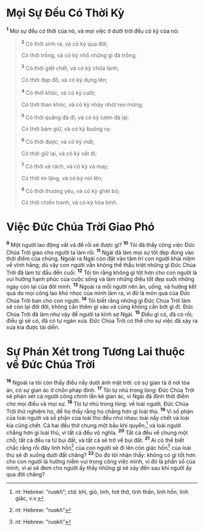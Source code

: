 # Mọi Sự Ðều Có Thời Kỳ

<sup><b>1</b></sup> Mọi sự đều có thời của nó, và mọi việc ở dưới trời đều có kỳ của nó:

> <sup><b>2</b></sup> Có thời sinh ra, và có kỳ qua đời;
>
> Có thời trồng, và có kỳ nhổ những gì đã trồng;
>
> <sup><b>3</b></sup> Có thời giết chết, và có kỳ chữa lành;
>
> Có thời đạp đổ, và có kỳ dựng lên;
>
> <sup><b>4</b></sup> Có thời khóc, và có kỳ cười;
>
> Có thời than khóc, và có kỳ nhảy nhót reo mừng;
>
> <sup><b>5</b></sup> Có thời quăng đá đi, và có kỳ lượm đá lại;
>
> Có thời bám giữ, và có kỳ buông ra;
>
> <sup><b>6</b></sup> Có thời được, và có kỳ mất;
>
> Có thời giữ lại, và có kỳ vất đi;
>
> <sup><b>7</b></sup> Có thời xé rách, và có kỳ vá may;
>
> Có thời im lặng, và có kỳ nói lên;
>
> <sup><b>8</b></sup> Có thời thương yêu, và có kỳ ghét bỏ;
>
> Có thời chiến tranh, và có kỳ hòa bình.

# Việc Ðức Chúa Trời Giao Phó

<sup><b>9</b></sup> Một người lao động vất vả để rồi sẽ được gì? <sup><b>10</b></sup> Tôi đã thấy công việc Ðức Chúa Trời giao cho người ta làm rồi. <sup><b>11</b></sup> Ngài đã làm mọi sự tốt đẹp đúng vào thời điểm của chúng. Ngoài ra Ngài còn đặt vào tâm trí con người khái niệm về vĩnh hằng; dù vậy con người vẫn không thể thấu triệt những gì Ðức Chúa Trời đã làm từ đầu đến cuối. <sup><b>12</b></sup> Tôi tin rằng không gì tốt hơn cho con người là vui hưởng hạnh phúc của cuộc sống và làm những điều tốt đẹp suốt những ngày còn lại của đời mình. <sup><b>13</b></sup> Ngoài ra mỗi người nên ăn, uống, và hưởng kết quả do mọi công lao khó nhọc của mình làm ra, vì đó là món quà của Ðức Chúa Trời ban cho con người. <sup><b>14</b></sup> Tôi biết rằng những gì Ðức Chúa Trời làm sẽ còn lại đời đời, không cần thêm gì vào và cũng không cần bớt gì đi. Ðức Chúa Trời đã làm như vậy để người ta kính sợ Ngài. <sup><b>15</b></sup> Ðiều gì có, đã có rồi; điều gì sẽ có, đã có tự ngàn xưa. Ðức Chúa Trời có thể cho sự việc đã xảy ra xưa kia được tái diễn.

# Sự Phán Xét trong Tương Lai thuộc về Ðức Chúa Trời

<sup><b>16</b></sup> Ngoài ra tôi còn thấy điều nầy dưới ánh mặt trời: có sự gian tà ở nơi tòa án, có sự gian ác ở chốn pháp đình. <sup><b>17</b></sup> Tôi tự nhủ trong lòng: Ðức Chúa Trời sẽ phán xét cả người công chính lẫn kẻ gian ác, vì Ngài đã định thời điểm cho mọi điều và mọi sự. <sup><b>18</b></sup> Tôi tự nhủ trong lòng: về loài người, Ðức Chúa Trời thử nghiệm họ, để họ thấy rằng họ chẳng hơn gì loài thú. <sup><b>19</b></sup> Vì số phận của loài người và số phận của loài thú đều như nhau: loài nầy chết và loài kia cũng chết. Cả hai đều thở chung một bầu khí quyển,[^1-ce61f7d2-f6d5-41fd-8dd5-741b9b79ff45] và loài người chẳng hơn gì loài thú, vì tất cả đều vô nghĩa. <sup><b>20</b></sup> Tất cả đều về chung một chỗ; tất cả đều ra từ bụi đất, và tất cả sẽ trở về bụi đất. <sup><b>21</b></sup> Ai có thể biết chắc rằng rồi đây linh hồn[^2-ce61f7d2-f6d5-41fd-8dd5-741b9b79ff45] của con người sẽ đi lên còn giác hồn[^3-ce61f7d2-f6d5-41fd-8dd5-741b9b79ff45] của loài thú sẽ đi xuống dưới đất chăng? <sup><b>22</b></sup> Do đó tôi nhận thấy: không có gì tốt hơn cho con người là hưởng niềm vui trong công việc mình, vì đó là phần số của mình, vì ai sẽ đem cho người ấy thấy những gì sẽ xảy đến sau khi người ấy qua đời chăng?

[^1-ce61f7d2-f6d5-41fd-8dd5-741b9b79ff45]: nt: Hebrew: “_ruakh_”; ctd: khí, gió, linh, hơi thở, tinh thần, linh hồn, linh giác, v.v.

[^2-ce61f7d2-f6d5-41fd-8dd5-741b9b79ff45]: nt: Hebrew: “_ruakh_”

[^3-ce61f7d2-f6d5-41fd-8dd5-741b9b79ff45]: nt: Hebrew: “_ruakh_”
